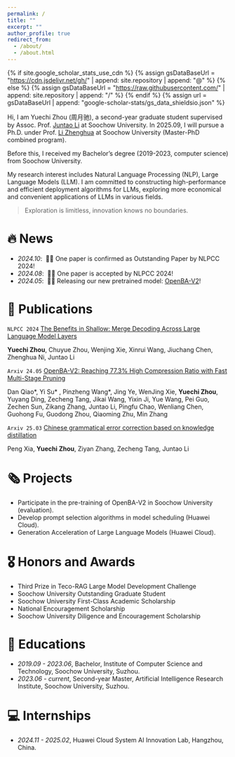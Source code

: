 ```yaml
---
permalink: /
title: ""
excerpt: ""
author_profile: true
redirect_from: 
  - /about/
  - /about.html
---
```


{% if site.google_scholar_stats_use_cdn %}
{% assign gsDataBaseUrl = "https://cdn.jsdelivr.net/gh/" | append: site.repository | append: "@" %}
{% else %}
{% assign gsDataBaseUrl = "https://raw.githubusercontent.com/" | append: site.repository | append: "/" %}
{% endif %}
{% assign url = gsDataBaseUrl | append: "google-scholar-stats/gs_data_shieldsio.json" %}

<span class='anchor' id='about-me'></span>

Hi, I am Yuechi Zhou (周月驰), a second-year graduate student supervised by Assoc. Prof. [Juntao Li](https://lijuntaopku.github.io) at Soochow University. In 2025.09, I will pursue a Ph.D. under Prof. [Li Zhenghua](https://web.suda.edu.cn/zhli13/) at Soochow University (Master-PhD combined program).

Before this, I received my Bachelor’s degree (2019-2023, computer science) from Soochow University.

My research interest includes Natural Language Processing (NLP), Large Language Models (LLM). I am committed to constructing high-performance and efficient deployment algorithms for LLMs, exploring more economical and convenient applications of LLMs in various fields.
> Exploration is limitless, innovation knows no boundaries.

# 🔥 News
- *2024.10*: &nbsp;🎉🎉 One paper is confirmed as Outstanding Paper by NLPCC 2024!
- *2024.08*: &nbsp;🎉🎉 One paper is accepted by NLPCC 2024!
- *2024.05*: &nbsp;🎉🎉 Releasing our new pretrained model: [OpenBA-V2](https://arxiv.org/pdf/2405.05957)!

# 📝 Publications 

`NLPCC 2024` [The Benefits in Shallow: Merge Decoding Across Large Language Model Layers](https://link.springer.com/chapter/10.1007/978-981-97-9434-8_30)

**Yuechi Zhou**, Chuyue Zhou, Wenjing Xie, Xinrui Wang, Jiuchang Chen, Zhenghua Ni, Juntao Li


`Arxiv 24.05` [OpenBA-V2: Reaching 77.3% High Compression Ratio with Fast Multi-Stage Pruning](https://arxiv.org/pdf/2405.05957)

Dan Qiao\*, Yi Su\* , Pinzheng Wang\*, Jing Ye, WenJing Xie, **Yuechi Zhou**, Yuyang Ding, Zecheng Tang, Jikai Wang, Yixin Ji, Yue Wang, Pei Guo, Zechen Sun, Zikang Zhang, Juntao Li, Pingfu Chao, Wenliang Chen, Guohong Fu, Guodong Zhou, Qiaoming Zhu, Min Zhang


`Arxiv 25.03` [Chinese grammatical error correction based on knowledge distillation](https://arxiv.org/abs/2208.00351)

Peng Xia, **Yuechi Zhou**, Ziyan Zhang, Zecheng Tang, Juntao Li


# 🗞️ Projects
<span class='anchor' id='projects'></span>
- Participate in the pre-training of OpenBA-V2 in Soochow University (evaluation).
- Develop prompt selection algorithms in model scheduling (Huawei Cloud).
- Generation Acceleration of Large Language Models (Huawei Cloud).


# 🎖 Honors and Awards

- Third Prize in Teco-RAG Large Model Development Challenge
- Soochow University Outstanding Graduate Student
- Soochow University First-Class Academic Scholarship
- National Encouragement Scholarship
- Soochow University Diligence and Encouragement Scholarship


# 📖 Educations
- *2019.09 - 2023.06*, Bachelor, Institute of Computer Science and Technology, Soochow University, Suzhou.
- *2023.06 - current*, Second-year Master, Artificial Intelligence Research Institute, Soochow University, Suzhou.

# 💻 Internships
- *2024.11 - 2025.02*, Huawei Cloud System AI Innovation Lab, Hangzhou, China.
